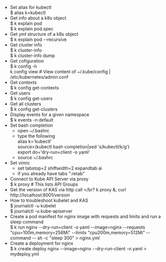 - Set alias for kubectl </br>$ alias k=kubectl
- Get info about a k8s object </br> $ k explain pod </br> $ k explain pod.spec
- Get yml structure of a k8s object </br> $ k explain pod --recursive
- Get cluster info </br> $ k cluster-info </br> $ k cluster-info dump
- Get cofiguration </br> $ k config -h </br> k config view # View content of ~/.kube/config | /etc/kubernetes/admin.conf
- Get contexts </br> $ k config get-contexts
- Get users </br> $ k config get-users
- Get all clusters </br> $ k config get-clusters
- Display events for a given namespace </br> $ k events -n default
- Set bash completion
   - open ~/.bashrc
   - type the following  </br>alias k='kubectl'</br>source<(kubectl bash completion|sed 's/kubectl/k/g')</br>export do='dry-run=client -o yaml'
   - source ~/.bashrc
- Set vimrc
   - set tabstop=2 shiftwidth=2 expandtab ai  
   - if you already have tabs ":retab"
- Connect to Kube API Server via proxy </br> $ k proxy # This lists API Groups
- Get the version of KAS via http call </br? k proxy &; curl http://localhost:8001/version
- How to troubleshoot kubelet and KAS </br> $ journalctl -u kubelet </br> $ journalctl -u kube-apiserver
- Create a pod manifest for nginx  image with requests and limits and run a sleep command </br> $ k run nginx --dry-run=client -o yaml --image=nginx --requests "cpu=100m,memory=256Mi" --limits "cpu200m,memory=512Mi" --command -- sh -c "sleep 300" > nginx.yml
- Create a deployment for nginx </br> $ k create deploy nginx --image=nginx --dry-run-client -o yaml > mydeploy.yml
